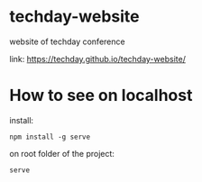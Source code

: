 # techday-website
website of techday conference

link: https://techday.github.io/techday-website/

# How to see on localhost

install:
```
npm install -g serve
```

on root folder of the project:
```
serve
```